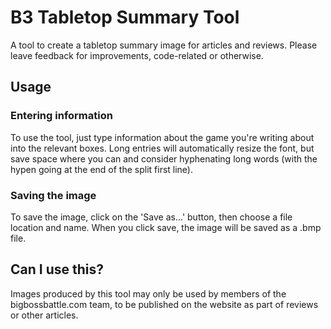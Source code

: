 # B3 Tabletop Summary Tool
A tool to create a tabletop summary image for articles and reviews. Please leave feedback for improvements, code-related or otherwise.

## Usage
### Entering information
To use the tool, just type information about the game you're writing about into the relevant boxes. Long entries will automatically resize the font, but save space where you can and consider hyphenating long words (with the hypen going at the end of the split first line).
### Saving the image
To save the image, click on the 'Save as...' button, then choose a file location and name. When you click save, the image will be saved as a .bmp file.

## Can I use this?
Images produced by this tool may only be used by members of the bigbossbattle.com team, to be published on the website as part of reviews or other articles.

